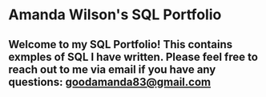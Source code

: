 # Amanda Wilson's SQL Portfolio

## Welcome to my SQL Portfolio! This contains exmples of SQL I have written. Please feel free to reach out to  me via email if you have any questions: goodamanda83@gmail.com
